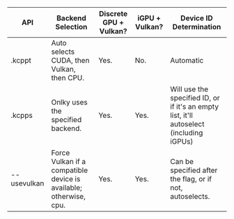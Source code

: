 | API | Backend Selection | Discrete GPU + Vulkan? | iGPU + Vulkan? | Device ID Determination |
|-----|-------------------|-------------------------|------------|-------------------------|
| .kcppt | Auto selects CUDA, then Vulkan, then CPU. | Yes. | No. | Automatic |
| .kcpps | Onlky uses the specified backend. | Yes. | Yes. | Will use the specified ID, or if it's an empty list, it'll autoselect (including iGPUs) |
| --usevulkan | Force Vulkan if a compatible device is available; otherwise, cpu. | Yes. | Yes. | Can be specified after the flag, or if not, autoselects. |
